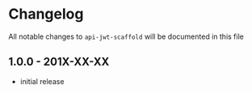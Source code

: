 # Changelog

All notable changes to `api-jwt-scaffold` will be documented in this file

## 1.0.0 - 201X-XX-XX

- initial release
